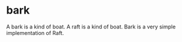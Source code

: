 # bark
A bark is a kind of boat. A raft is a kind of boat. Bark is a very simple implementation of Raft. 
